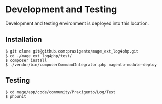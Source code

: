 # Development and Testing

Development and testing environment is deployed into this location.

## Installation

    $ git clone git@github.com:praxigento/mage_ext_log4php.git
    $ cd ./mage_ext_log4php/test/
    $ composer install
    $ ./vendor/bin/composerCommandIntegrator.php magento-module-deploy


## Testing

    $ cd mage/app/code/community/Praxigento/Log/Test
    $ phpunit
